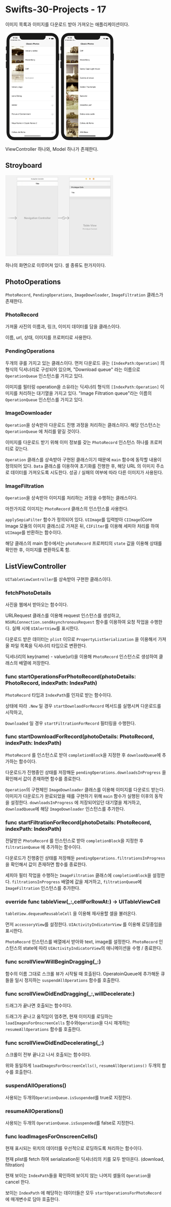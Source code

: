 # Swifts-30-Projects - 17

이미지 목록과 이미지를 다운로드 받아 가져오는 애플리케이션이다.

<img src="image_asset/Untitled.png" alt="image_asset/Untitled.png" style="zoom:33%;" /><img src="image_asset/Untitled%201.png" alt="image_asset/Untitled%201.png" style="zoom:33%;" />

ViewController 하나와, Model 하나가 존재한다.

## Stroyboard

<img src="image_asset/Untitled%202.png" alt="image_asset/Untitled%202.png" style="zoom:33%;" />

하나의 화면으로 이루어져 있다. 셀 종류도 한가지이다.

## PhotoOperations

`PhotoRecord`, `PendingOperations`, `ImageDownloader`, `ImageFiltration` 클래스가 존재한다.

### PhotoRecord

가져올 사진의 이름과, 링크, 이미지 데이터를 담을 클래스이다.

이름, url, 상태, 이미지를 프로퍼티로 사용한다. 

### PendingOperations

두개의 큐를 가지고 있는 클래스이다. 먼저 다운로드 큐는 `[IndexPath:Operation]` 의 형식의 딕셔너리로 구성되어 있으며, "Download queue" 라는 이름으로 `OperationQueue` 인스턴스를 가지고 있다. 

이미지를 필터링 operation을 소유라는 딕셔너리 형식의 `[IndexPath:Operation]` 이미지를 처리하는 대기열을 가지고 있다. "Image Filtration queue"라는 이름의 `OperationQueue` 인스턴스를 가지고 있다.

### ImageDownloader

`Operation`을 상속받아 다운로드 진행 과정을 처리하는 클래스이다. 해당 인스턴스는 `OperationQueue` 에 처리를 맡길 것이다. 

이미지를 다운로드 받기 위해 이미 정보를 갖는 `PhotoRecord` 인스턴스 하나를 프로퍼티로 갖는다. 

`Operation` 클래스를 상속받아 구현된 클래스이기 때문에 `main` 함수에 동작할 내용이 정의되어 있다. `Data` 클래스를 이용하여 초기화를 진행한 후, 해당 URL 의 이미지 주소로 데이터를 가져오도록 시도한다. 성공 / 실패의 여부에 따라 다른 이미지가 사용된다.

### ImageFiltration

`Operation`을 상속받아 이미지를 처리하는 과정을 수행하는 클래스이다. 

마찬가지로 이미지는 `PhotoRecord` 클래스의 인스턴스를 사용한다. 

`applySepiaFilter` 함수가 정의되어 있다. `UIImage`를 입력받아 `CIImage`(Core Image 모듈의 이미지 클래스)로 가져온 뒤, `CIFilter`를 이용해 세피아 처리를 하여 `UIImage`를 반환하는 함수이다. 

해당 클래스의 main 함수에서는 `photoRecord` 프로퍼티의 `state` 값을 이용해 상태를 확인한 후, 이미지를 변환하도록 함.

## ListViewController

`UITableViewController`를 상속받아 구현한 클래스이다.

### fetchPhotoDetails

사진을 웹에서 받아오는 함수이다. 

URLRequest 클래스를 이용해 request 인스턴스를 생성하고, `NSURLConnection.sendAsynchronousRequest` 함수를 이용하여 요청 작업을 수행한다. 실패 시에 `UIAlertView`를 표시한다.

다운로드 받은 데이터는 `plist` 이므로 `PropertyListSerialization` 을 이용해서 가져올 파일 목록을 딕셔너리 타입으로 변환한다.  

딕셔너리의 key(name) - value(url)을 이용해 `PhotoRecord` 인스턴스로 생성하여 클래스의 배열에 저장한다.

### func startOperationsForPhotoRecord(photoDetails: PhotoRecord, indexPath: IndexPath)

`PhotoRecord` 타입과 `IndexPath`를 인자로 받는 함수이다. 

상태에 따라 `.New` 일 경우 `startDownlaodForRecord` 메서드를 실행시켜 다운로드를 시작하고, 

`Downloaded` 일 경우 `startFiltrationForRecord` 필터링을 수행한다.

### func startDownloadForRecord(photoDetails: PhotoRecord, indexPath: IndexPath)

`PhotoRecord` 를 인스턴스로 받아 `completionBlock`을 지정한 후 `downloadQueue`에 추가하는 함수이다. 

다운로드가 진행중인 상태를 저장해둔 `pendingOperations.downloadsInProgress` 을 확인해서 값이 존재하면 함수를 종료한다.

`Operation`의 구현체인 `ImageDownloader` 클래스를 이용해 이미지를 다운로드 받는다. 이미지가 다운로드가 완료되었을 때를 구현하기 위해 `main` 함수가 실행된 이후의 동작을 설정한다. `downloadsInProgress` 에 저장되어있던 대기열을 제거하고, `downloadQueue`에 해당 `ImageDownloader` 인스턴스를 추가한다.

### func startFiltrationForRecord(photoDetails: PhotoRecord, indexPath: IndexPath)

전달받은 `PhotoRecord` 를 인스턴스로 받아 `completionBlock`을 지정한 후 `filtrationQueue` 에 추가하는 함수이다.

다운로드가 진행중인 상태를 저장해둔 `pendingOperations.filtrationsInProgress` 을 확인해서 값이 존재하면 함수를 종료한다.

세피아 필터 작업을 수행하는 `ImageFiltration` 클래스에 `completionBlock`을 설정한다. `filtrationsInProgress` 배열에 값을 제거하고, `filtrationQueue`에 `ImageFiltration` 인스턴스를 추가한다. 

### override func tableView(_:,cellForRowAt:) -> UITableViewCell

`tableView.dequeueReusableCell` 을 이용해 재사용할 셀을 불러온다. 

먼저 `accessoryView`를 설정한다. `UIActivityIndicatorView` 를 이용해 로딩중임을 표시한다. 

`PhotoRecord` 인스턴스를 배열에서 받아와 text, image를 설정한다. `PhotoRecord` 인스턴스의 state에 따라 `UIActivityIndicatorView`의 애니메이션을 수행 / 종료한다. 

### func scrollViewWillBeginDragging(_:)

함수의 이름 그대로 스크롤 뷰가 시작될 때 호출된다. OperatoinQueue에 추가해둔 큐들을 일시 정지하는 `suspendAllOperations` 함수를 호출한다.

### func scrollViewDidEndDragging(_:,willDecelerate:)

드래그가 끝나면 호출되는 함수이다.

드래그가 끝나고 움직임이 멈추면, 현재 이미지를 로딩하는 `loadImagesForOnscreenCells` 함수와`Operation`을 다시 재개하는 `resumeAllOperations` 함수를 호출한다. 

### func scrollViewDidEndDecelerating(_:)

스크롤이 전부 끝나고 나서 호출되는 함수이다. 

위와 동일하게 `loadImagesForOnscreenCells()`, `resumeAllOperations()` 두개의 함수를 호출한다. 

### suspendAllOperations()

사용되는 두개의`OperationQueue.isSuspended`를 true로 지정한다.

### resumeAllOperations()

사용되는 두개의 `OperationQueue.isSuspended`를 false로 지정한다.

### func loadImagesForOnscreenCells()

현재 표시되는 위치의 데이터를 우선적으로 로딩하도록 처리하는 함수이다.

현재 plist를 fetch 하여 serialization된 딕셔너리의 키를 모두 받아온다. (download, filtration)

현재 보이는 `IndexPath`들을 확인하여 보이지 않는 나머지 셀들의 `Operation`을 cancel 한다.

보이는 `IndexPath` 에 해당하는 데이터들은 모두 `startOperationsForPhotoRecord` 에 매개변수로 담아 호출한다.